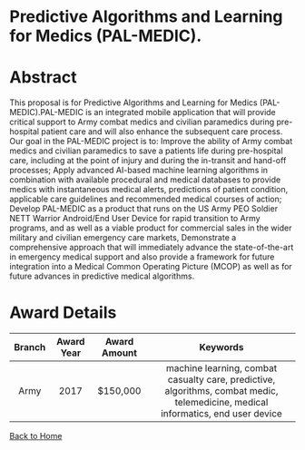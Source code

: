 
Predictive Algorithms and Learning for Medics (PAL-MEDIC).
==========================================================

# Abstract


This proposal is for Predictive Algorithms and Learning for Medics (PAL-MEDIC).PAL-MEDIC is an integrated mobile application that will provide critical support to Army combat medics and civilian paramedics during pre-hospital patient care and will also enhance the subsequent care process. Our goal in the PAL-MEDIC project is to: Improve the ability of Army combat medics and civilian paramedics to save a patients life during pre-hospital care, including at the point of injury and during the in-transit and hand-off processes; Apply advanced AI-based machine learning algorithms in combination with available procedural and medical databases to provide medics with instantaneous medical alerts, predictions of patient condition, applicable care guidelines and recommended medical courses of action; Develop PAL-MEDIC as a product that runs on the US Army PEO Soldier NETT Warrior Android/End User Device for rapid transition to Army programs, and as well as a viable product for commercial sales in the wider military and civilian emergency care markets, Demonstrate a comprehensive approach that will immediately advance the state-of-the-art in emergency medical support and also provide a framework for future integration into a Medical Common Operating Picture (MCOP) as well as for future advances in predictive medical algorithms.  

# Award Details

|Branch|Award Year|Award Amount|Keywords|
| :---: | :---: | :---: | :---: |
|Army|2017|$150,000|machine learning, combat casualty care, predictive, algorithms, combat medic, telemedicine, medical informatics, end user device|
  
  


[Back to Home](https://github.com/chrischow/dod_sbir_awards/Reports/CC/#995)